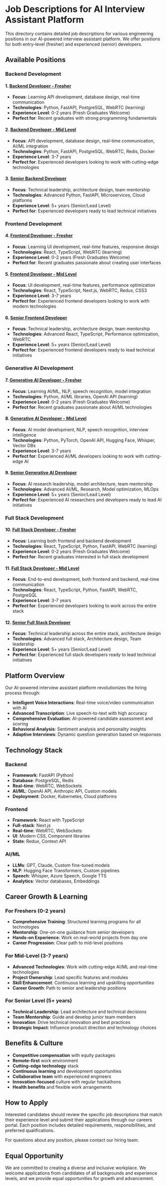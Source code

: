 # Job Descriptions for AI Interview Assistant Platform

This directory contains detailed job descriptions for various engineering positions in our AI-powered interview assistant platform. We offer positions for both entry-level (fresher) and experienced (senior) developers.

## Available Positions

### Backend Development

#### 1. [Backend Developer - Fresher](backend_developer_fresher.txt)
- **Focus**: Learning API development, database design, real-time communication
- **Technologies**: Python, FastAPI, PostgreSQL, WebRTC (learning)
- **Experience Level**: 0-2 years (Fresh Graduates Welcome)
- **Perfect for**: Recent graduates with strong programming fundamentals

#### 2. [Backend Developer - Mid Level](backend_developer.txt)
- **Focus**: API development, database design, real-time communication, AI/ML integration
- **Technologies**: Python, FastAPI, PostgreSQL, WebRTC, Redis, Docker
- **Experience Level**: 3-7 years
- **Perfect for**: Experienced developers looking to work with cutting-edge technologies

#### 3. [Senior Backend Developer](backend_developer_senior.txt)
- **Focus**: Technical leadership, architecture design, team mentorship
- **Technologies**: Advanced Python, FastAPI, Microservices, Cloud platforms
- **Experience Level**: 5+ years (Senior/Lead Level)
- **Perfect for**: Experienced developers ready to lead technical initiatives

### Frontend Development

#### 4. [Frontend Developer - Fresher](frontend_developer_fresher.txt)
- **Focus**: Learning UI development, real-time features, responsive design
- **Technologies**: React, TypeScript, WebRTC (learning)
- **Experience Level**: 0-2 years (Fresh Graduates Welcome)
- **Perfect for**: Recent graduates passionate about creating user interfaces

#### 5. [Frontend Developer - Mid Level](frontend_developer.txt)
- **Focus**: UI development, real-time features, performance optimization
- **Technologies**: React, TypeScript, Next.js, WebRTC, Redux, CSS3
- **Experience Level**: 3-7 years
- **Perfect for**: Experienced frontend developers looking to work with modern technologies

#### 6. [Senior Frontend Developer](frontend_developer_senior.txt)
- **Focus**: Technical leadership, architecture design, team mentorship
- **Technologies**: Advanced React, TypeScript, Performance optimization, WebRTC
- **Experience Level**: 5+ years (Senior/Lead Level)
- **Perfect for**: Experienced frontend developers ready to lead technical initiatives

### Generative AI Development

#### 7. [Generative AI Developer - Fresher](genai_developer_fresher.txt)
- **Focus**: Learning AI/ML, NLP, speech recognition, model integration
- **Technologies**: Python, AI/ML libraries, OpenAI API (learning)
- **Experience Level**: 0-2 years (Fresh Graduates Welcome)
- **Perfect for**: Recent graduates passionate about AI/ML technologies

#### 8. [Generative AI Developer - Mid Level](genai_developer.txt)
- **Focus**: AI model development, NLP, speech recognition, interview intelligence
- **Technologies**: Python, PyTorch, OpenAI API, Hugging Face, Whisper, Vector DBs
- **Experience Level**: 3-7 years
- **Perfect for**: Experienced AI/ML developers looking to work with cutting-edge AI

#### 9. [Senior Generative AI Developer](genai_developer_senior.txt)
- **Focus**: AI research leadership, model architecture, team mentorship
- **Technologies**: Advanced AI/ML, Research, Model optimization, MLOps
- **Experience Level**: 5+ years (Senior/Lead Level)
- **Perfect for**: Experienced AI researchers and developers ready to lead AI initiatives

### Full Stack Development

#### 10. [Full Stack Developer - Fresher](full_stack_developer_fresher.txt)
- **Focus**: Learning both frontend and backend development
- **Technologies**: React, TypeScript, Python, FastAPI, WebRTC (learning)
- **Experience Level**: 0-2 years (Fresh Graduates Welcome)
- **Perfect for**: Recent graduates interested in full stack development

#### 11. [Full Stack Developer - Mid Level](full_stack_developer.txt)
- **Focus**: End-to-end development, both frontend and backend, real-time communication
- **Technologies**: React, TypeScript, Python, FastAPI, WebRTC, PostgreSQL
- **Experience Level**: 3-7 years
- **Perfect for**: Experienced developers looking to work across the entire stack

#### 12. [Senior Full Stack Developer](full_stack_developer_senior.txt)
- **Focus**: Technical leadership across the entire stack, architecture design
- **Technologies**: Advanced full stack, Architecture design, Team leadership
- **Experience Level**: 5+ years (Senior/Lead Level)
- **Perfect for**: Experienced full stack developers ready to lead technical initiatives

## Platform Overview

Our AI-powered interview assistant platform revolutionizes the hiring process through:

- **Intelligent Voice Interactions**: Real-time voice/video communication with AI
- **Advanced Transcription**: Live speech-to-text with high accuracy
- **Comprehensive Evaluation**: AI-powered candidate assessment and scoring
- **Behavioral Analysis**: Sentiment analysis and personality insights
- **Adaptive Interviews**: Dynamic question generation based on responses

## Technology Stack

### Backend
- **Framework**: FastAPI (Python)
- **Database**: PostgreSQL, Redis
- **Real-time**: WebRTC, WebSockets
- **AI/ML**: OpenAI API, Anthropic API, Custom models
- **Deployment**: Docker, Kubernetes, Cloud platforms

### Frontend
- **Framework**: React with TypeScript
- **Full-stack**: Next.js
- **Real-time**: WebRTC, WebSockets
- **UI**: Modern CSS, Component libraries
- **State**: Redux, Context API

### AI/ML
- **LLMs**: GPT, Claude, Custom fine-tuned models
- **NLP**: Hugging Face Transformers, Custom pipelines
- **Speech**: Whisper, Azure Speech, Google TTS
- **Analytics**: Vector databases, Embeddings

## Career Growth & Learning

### For Freshers (0-2 years)
- **Comprehensive Training**: Structured learning programs for all technologies
- **Mentorship**: One-on-one guidance from senior developers
- **Hands-on Experience**: Work on real-world projects from day one
- **Career Progression**: Clear path to mid-level positions

### For Mid-Level (3-7 years)
- **Advanced Technologies**: Work with cutting-edge AI/ML and real-time technologies
- **Project Ownership**: Lead specific features and modules
- **Skill Enhancement**: Continuous learning and upskilling opportunities
- **Career Growth**: Path to senior and leadership positions

### For Senior Level (5+ years)
- **Technical Leadership**: Lead architecture and technical decisions
- **Team Mentorship**: Guide and develop junior team members
- **Innovation**: Drive technical innovation and best practices
- **Strategic Impact**: Influence product direction and technology choices

## Benefits & Culture

- **Competitive compensation** with equity packages
- **Remote-first** work environment
- **Cutting-edge technology** stack
- **Continuous learning** and development opportunities
- **Collaborative team** with experienced engineers
- **Innovation-focused** culture with regular hackathons
- **Health benefits** and flexible work arrangements

## How to Apply

Interested candidates should review the specific job descriptions that match their experience level and submit their applications through our careers portal. Each position includes detailed requirements, responsibilities, and preferred qualifications.

For questions about any position, please contact our hiring team.

## Equal Opportunity

We are committed to creating a diverse and inclusive workplace. We welcome applications from candidates of all backgrounds and experience levels, and we provide equal opportunities for growth and advancement. 
